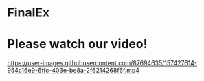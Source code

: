 # FinalEx


# Please watch our video!


https://user-images.githubusercontent.com/87694635/157427614-954c16e9-6ffc-403e-be8a-2f6214268f6f.mp4




